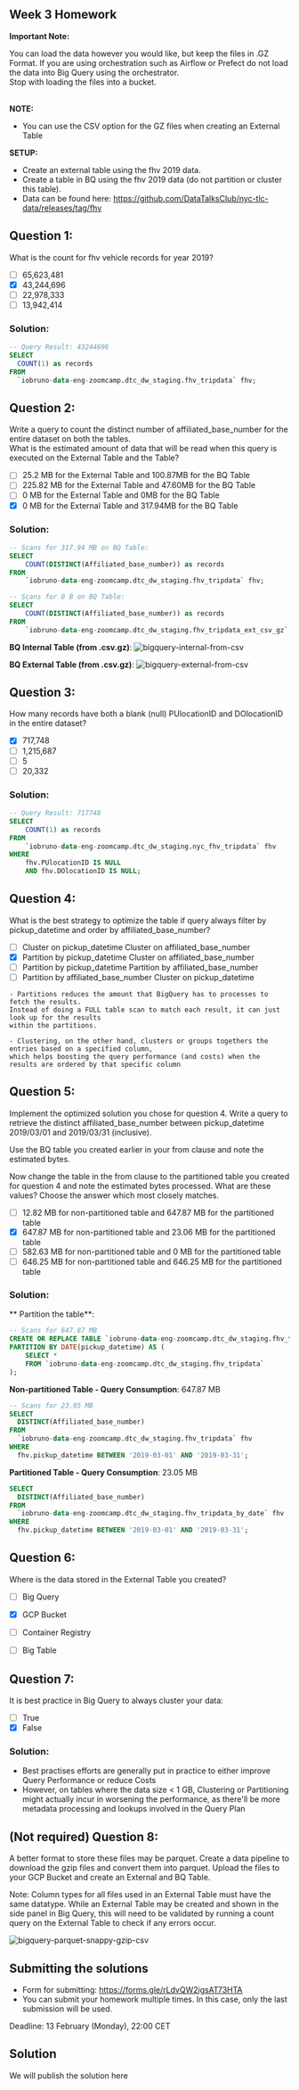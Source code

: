## Week 3 Homework
**Important Note:**

You can load the data however you would like, but keep the files in .GZ Format.
If you are using orchestration such as Airflow or Prefect do not load the data into Big Query using the orchestrator.</br>
Stop with loading the files into a bucket. </br></br>

**NOTE:**
- You can use the CSV option for the GZ files when creating an External Table</br>

**SETUP:**
- Create an external table using the fhv 2019 data. </br>
- Create a table in BQ using the fhv 2019 data (do not partition or cluster this table). </br>
- Data can be found here: https://github.com/DataTalksClub/nyc-tlc-data/releases/tag/fhv </p>

## Question 1:
What is the count for fhv vehicle records for year 2019?
- [ ] 65,623,481
- [x] 43,244,696
- [ ] 22,978,333
- [ ] 13,942,414

### Solution:

```sql
-- Query Result: 43244696
SELECT
  COUNT(1) as records
FROM
  `iobruno-data-eng-zoomcamp.dtc_dw_staging.fhv_tripdata` fhv;
```

## Question 2:
Write a query to count the distinct number of affiliated_base_number for the entire dataset on both the tables.</br>
What is the estimated amount of data that will be read when this query is executed on the External Table and the Table?

- [ ] 25.2 MB for the External Table and 100.87MB for the BQ Table
- [ ] 225.82 MB for the External Table and 47.60MB for the BQ Table
- [ ] 0 MB for the External Table and 0MB for the BQ Table
- [x] 0 MB for the External Table and 317.94MB for the BQ Table

### Solution:

```sql
-- Scans for 317.94 MB on BQ Table:
SELECT
    COUNT(DISTINCT(Affiliated_base_number)) as records
FROM
    `iobruno-data-eng-zoomcamp.dtc_dw_staging.fhv_tripdata` fhv;
```

```sql
-- Scans for 0 B on BQ Table:
SELECT
    COUNT(DISTINCT(Affiliated_base_number)) as records
FROM
    `iobruno-data-eng-zoomcamp.dtc_dw_staging.fhv_tripdata_ext_csv_gz` fhv;
```

**BQ Internal Table (from .csv.gz)**:
![bigquery-internal-from-csv](https://github.com/iobruno/data-engineering-zoomcamp/blob/master/assets/week3_bq_internal.png)

**BQ External Table (from .csv.gz)**:
![bigquery-external-from-csv](https://github.com/iobruno/data-engineering-zoomcamp/blob/master/assets/week3_bq_external.png)


## Question 3:
How many records have both a blank (null) PUlocationID and DOlocationID in the entire dataset?
- [x] 717,748
- [ ] 1,215,687
- [ ] 5
- [ ] 20,332

### Solution:
```sql
-- Query Result: 717748
SELECT
    COUNT(1) as records
FROM
    `iobruno-data-eng-zoomcamp.dtc_dw_staging.nyc_fhv_tripdata` fhv
WHERE
    fhv.PUlocationID IS NULL
    AND fhv.DOlocationID IS NULL;
```

## Question 4:
What is the best strategy to optimize the table if query always filter by pickup_datetime and order by affiliated_base_number?

- [ ] Cluster on pickup_datetime Cluster on affiliated_base_number
- [x] Partition by pickup_datetime Cluster on affiliated_base_number
- [ ] Partition by pickup_datetime Partition by affiliated_base_number
- [ ] Partition by affiliated_base_number Cluster on pickup_datetime

```text
- Partitions reduces the amount that BigQuery has to processes to fetch the results.
Instead of doing a FULL table scan to match each result, it can just look up for the results
within the partitions.

- Clustering, on the other hand, clusters or groups togethers the entries based on a specified column,
which helps boosting the query performance (and costs) when the results are ordered by that specific column
```

## Question 5:
Implement the optimized solution you chose for question 4. Write a query to retrieve the distinct affiliated_base_number
between pickup_datetime 2019/03/01 and 2019/03/31 (inclusive).

Use the BQ table you created earlier in your from clause and note the estimated bytes.

Now change the table in the from clause to the partitioned table you created for question 4 and note the estimated
bytes processed. What are these values? Choose the answer which most closely matches.

- [ ] 12.82 MB for non-partitioned table and 647.87 MB for the partitioned table
- [x] 647.87 MB for non-partitioned table and 23.06 MB for the partitioned table
- [ ] 582.63 MB for non-partitioned table and 0 MB for the partitioned table
- [ ] 646.25 MB for non-partitioned table and 646.25 MB for the partitioned table

### Solution:

** Partition the table**:
```sql
-- Scans for 647.87 MB
CREATE OR REPLACE TABLE `iobruno-data-eng-zoomcamp.dtc_dw_staging.fhv_tripdata_by_date`
PARTITION BY DATE(pickup_datetime) AS (
    SELECT *
    FROM `iobruno-data-eng-zoomcamp.dtc_dw_staging.fhv_tripdata`
);
```

**Non-partitioned Table - Query Consumption**: 647.87 MB
```sql
-- Scans for 23.05 MB
SELECT
  DISTINCT(Affiliated_base_number)
FROM
  `iobruno-data-eng-zoomcamp.dtc_dw_staging.fhv_tripdata` fhv
WHERE
  fhv.pickup_datetime BETWEEN '2019-03-01' AND '2019-03-31';
```

**Partitioned Table - Query Consumption**: 23.05 MB
```sql
SELECT
  DISTINCT(Affiliated_base_number)
FROM
  `iobruno-data-eng-zoomcamp.dtc_dw_staging.fhv_tripdata_by_date` fhv
WHERE
  fhv.pickup_datetime BETWEEN '2019-03-01' AND '2019-03-31';
```

## Question 6:
Where is the data stored in the External Table you created?

- [ ] Big Query
- [x] GCP Bucket
- [ ] Container Registry
- [ ] Big Table


## Question 7:
It is best practice in Big Query to always cluster your data:

- [ ] True
- [x] False

### Solution:

- Best practises efforts are generally put in practice to either improve Query Performance or reduce Costs
- However, on tables where the data size < 1 GB, Clustering or Partitioning might actually incur in worsening the performance,
as there'll be more metadata processing and lookups involved in the Query Plan

## (Not required) Question 8:
A better format to store these files may be parquet. Create a data pipeline to download the gzip files
and convert them into parquet. Upload the files to your GCP Bucket and create an External and BQ Table.

Note: Column types for all files used in an External Table must have the same datatype. While an External Table may be created and shown in the side panel in Big Query, this will need to be validated by running a count query on the External Table to check if any errors occur.

![bigquery-parquet-snappy-gzip-csv](https://github.com/iobruno/data-engineering-zoomcamp/blob/master/assets/week3_bq_parquet_csv.png)

## Submitting the solutions

* Form for submitting: https://forms.gle/rLdvQW2igsAT73HTA
* You can submit your homework multiple times. In this case, only the last submission will be used.

Deadline: 13 February (Monday), 22:00 CET


## Solution

We will publish the solution here
